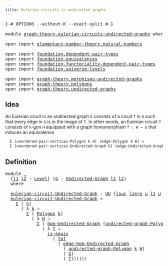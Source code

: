 ```yaml
---
title: Eulerian circuits in undirected graphs
---
```


<pre class="Agda"><a id="64" class="Symbol">{-#</a> <a id="68" class="Keyword">OPTIONS</a> <a id="76" class="Pragma">--without-K</a> <a id="88" class="Pragma">--exact-split</a> <a id="102" class="Symbol">#-}</a>

<a id="107" class="Keyword">module</a> <a id="114" href="graph-theory.eulerian-circuits-undirected-graphs.html" class="Module">graph-theory.eulerian-circuits-undirected-graphs</a> <a id="163" class="Keyword">where</a>

<a id="170" class="Keyword">open</a> <a id="175" class="Keyword">import</a> <a id="182" href="elementary-number-theory.natural-numbers.html" class="Module">elementary-number-theory.natural-numbers</a>

<a id="224" class="Keyword">open</a> <a id="229" class="Keyword">import</a> <a id="236" href="foundation.dependent-pair-types.html" class="Module">foundation.dependent-pair-types</a>
<a id="268" class="Keyword">open</a> <a id="273" class="Keyword">import</a> <a id="280" href="foundation.equivalences.html" class="Module">foundation.equivalences</a>
<a id="304" class="Keyword">open</a> <a id="309" class="Keyword">import</a> <a id="316" href="foundation.functoriality-dependent-pair-types.html" class="Module">foundation.functoriality-dependent-pair-types</a>
<a id="362" class="Keyword">open</a> <a id="367" class="Keyword">import</a> <a id="374" href="foundation.universe-levels.html" class="Module">foundation.universe-levels</a>

<a id="402" class="Keyword">open</a> <a id="407" class="Keyword">import</a> <a id="414" href="graph-theory.morphisms-undirected-graphs.html" class="Module">graph-theory.morphisms-undirected-graphs</a>
<a id="455" class="Keyword">open</a> <a id="460" class="Keyword">import</a> <a id="467" href="graph-theory.polygons.html" class="Module">graph-theory.polygons</a>
<a id="489" class="Keyword">open</a> <a id="494" class="Keyword">import</a> <a id="501" href="graph-theory.undirected-graphs.html" class="Module">graph-theory.undirected-graphs</a>
</pre>
## Idea

An Eulerian cicuit in an undirected graph `G` consists of a cicuit `T` in `G` such that every edge in `G` is in the image of `T`. In other words, an Eulerian circuit `T` consists of `k`-gon `H` equipped with a graph homomorphism `f : H → G` that induces an equivalence

```md
  Σ (unordered-pair-vertices-Polygon k H) (edge-Polygon k H) ≃
  Σ (unordered-pair-vertices-Undirected-Graph G) (edge-Undirected-Graph G)
```

## Definition

<pre class="Agda"><a id="988" class="Keyword">module</a> <a id="995" href="graph-theory.eulerian-circuits-undirected-graphs.html#995" class="Module">_</a>
  <a id="999" class="Symbol">{</a><a id="1000" href="graph-theory.eulerian-circuits-undirected-graphs.html#1000" class="Bound">l1</a> <a id="1003" href="graph-theory.eulerian-circuits-undirected-graphs.html#1003" class="Bound">l2</a> <a id="1006" class="Symbol">:</a> <a id="1008" href="Agda.Primitive.html#597" class="Postulate">Level</a><a id="1013" class="Symbol">}</a> <a id="1015" class="Symbol">(</a><a id="1016" href="graph-theory.eulerian-circuits-undirected-graphs.html#1016" class="Bound">G</a> <a id="1018" class="Symbol">:</a> <a id="1020" href="graph-theory.undirected-graphs.html#1060" class="Function">Undirected-Graph</a> <a id="1037" href="graph-theory.eulerian-circuits-undirected-graphs.html#1000" class="Bound">l1</a> <a id="1040" href="graph-theory.eulerian-circuits-undirected-graphs.html#1003" class="Bound">l2</a><a id="1042" class="Symbol">)</a>
  <a id="1046" class="Keyword">where</a>

  <a id="1055" href="graph-theory.eulerian-circuits-undirected-graphs.html#1055" class="Function">eulerian-circuit-Undirected-Graph</a> <a id="1089" class="Symbol">:</a> <a id="1091" href="foundation-core.universe-levels.html#235" class="Primitive">UU</a> <a id="1094" class="Symbol">(</a><a id="1095" href="Agda.Primitive.html#780" class="Primitive">lsuc</a> <a id="1100" href="Agda.Primitive.html#764" class="Primitive">lzero</a> <a id="1106" href="Agda.Primitive.html#810" class="Primitive Operator">⊔</a> <a id="1108" href="graph-theory.eulerian-circuits-undirected-graphs.html#1000" class="Bound">l1</a> <a id="1111" href="Agda.Primitive.html#810" class="Primitive Operator">⊔</a> <a id="1113" href="graph-theory.eulerian-circuits-undirected-graphs.html#1003" class="Bound">l2</a><a id="1115" class="Symbol">)</a>
  <a id="1119" href="graph-theory.eulerian-circuits-undirected-graphs.html#1055" class="Function">eulerian-circuit-Undirected-Graph</a> <a id="1153" class="Symbol">=</a>
    <a id="1159" href="foundation-core.dependent-pair-types.html#515" class="Record">Σ</a> <a id="1161" class="Symbol">(</a> <a id="1163" href="elementary-number-theory.natural-numbers.html#1548" class="Datatype">ℕ</a><a id="1164" class="Symbol">)</a>
      <a id="1172" class="Symbol">(</a> <a id="1174" class="Symbol">λ</a> <a id="1176" href="graph-theory.eulerian-circuits-undirected-graphs.html#1176" class="Bound">k</a> <a id="1178" class="Symbol">→</a>
        <a id="1188" href="foundation-core.dependent-pair-types.html#515" class="Record">Σ</a> <a id="1190" class="Symbol">(</a> <a id="1192" href="graph-theory.polygons.html#2934" class="Function">Polygon</a> <a id="1200" href="graph-theory.eulerian-circuits-undirected-graphs.html#1176" class="Bound">k</a><a id="1201" class="Symbol">)</a>
          <a id="1213" class="Symbol">(</a> <a id="1215" class="Symbol">λ</a> <a id="1217" href="graph-theory.eulerian-circuits-undirected-graphs.html#1217" class="Bound">H</a> <a id="1219" class="Symbol">→</a>
            <a id="1233" href="foundation-core.dependent-pair-types.html#515" class="Record">Σ</a> <a id="1235" class="Symbol">(</a> <a id="1237" href="graph-theory.morphisms-undirected-graphs.html#1538" class="Function">hom-Undirected-Graph</a> <a id="1258" class="Symbol">(</a><a id="1259" href="graph-theory.polygons.html#3134" class="Function">undirected-graph-Polygon</a> <a id="1284" href="graph-theory.eulerian-circuits-undirected-graphs.html#1176" class="Bound">k</a> <a id="1286" href="graph-theory.eulerian-circuits-undirected-graphs.html#1217" class="Bound">H</a><a id="1287" class="Symbol">)</a> <a id="1289" href="graph-theory.eulerian-circuits-undirected-graphs.html#1016" class="Bound">G</a><a id="1290" class="Symbol">)</a>
              <a id="1306" class="Symbol">(</a> <a id="1308" class="Symbol">λ</a> <a id="1310" href="graph-theory.eulerian-circuits-undirected-graphs.html#1310" class="Bound">f</a> <a id="1312" class="Symbol">→</a>
                <a id="1330" href="foundation-core.equivalences.html#1556" class="Function">is-equiv</a>
                  <a id="1357" class="Symbol">(</a> <a id="1359" href="foundation-core.functoriality-dependent-pair-types.html#1913" class="Function">tot</a>
                    <a id="1383" class="Symbol">(</a> <a id="1385" href="graph-theory.morphisms-undirected-graphs.html#2289" class="Function">edge-hom-Undirected-Graph</a>
                      <a id="1433" class="Symbol">(</a> <a id="1435" href="graph-theory.polygons.html#3134" class="Function">undirected-graph-Polygon</a> <a id="1460" href="graph-theory.eulerian-circuits-undirected-graphs.html#1176" class="Bound">k</a> <a id="1462" href="graph-theory.eulerian-circuits-undirected-graphs.html#1217" class="Bound">H</a><a id="1463" class="Symbol">)</a>
                      <a id="1487" class="Symbol">(</a> <a id="1489" href="graph-theory.eulerian-circuits-undirected-graphs.html#1016" class="Bound">G</a><a id="1490" class="Symbol">)</a>
                      <a id="1514" class="Symbol">(</a> <a id="1516" href="graph-theory.eulerian-circuits-undirected-graphs.html#1310" class="Bound">f</a><a id="1517" class="Symbol">))))))</a>
</pre>
